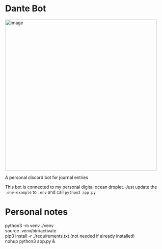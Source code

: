 # Dante Bot
<img width="493" alt="image" src="https://github.com/kyle1373/dante-bot/assets/59634395/e5f32064-33d6-4f99-afe8-5bf15e754582">

A personal discord bot for journal entries

This bot is connected to my personal digital ocean droplet. Just update the `.env-example` to `.env` and call `python3 app.py`

# Personal notes

python3 -m venv ./venv  
source .venv/bin/activate  
pip3 install -r ./requirements.txt (not needed if already installed)  
nohup python3 app.py &  
